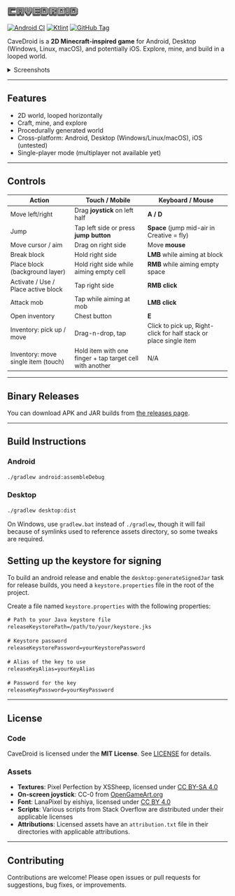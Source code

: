 ![CaveDroid](assets/gamelogo.png)

[![Android CI](https://github.com/fredboy/cavedroid/actions/workflows/android.yml/badge.svg)](https://github.com/fredboy/cavedroid/actions/workflows/android.yml)
[![Ktlint](https://github.com/fredboy/cavedroid/actions/workflows/ktlint.yml/badge.svg)](https://github.com/fredboy/cavedroid/actions/workflows/ktlint.yml)
[![GitHub Tag](https://img.shields.io/github/v/tag/fredboy/cavedroid)](https://github.com/fredboy/cavedroid/tags)

CaveDroid is a **2D Minecraft-inspired game** for Android, Desktop (Windows, Linux, macOS), and potentially iOS.
Explore, mine, and build in a looped world.

<details>
  <summary>Screenshots</summary>

![Screenshot 1](https://fredboy.ru/pub/cavedroid/screenshots/screenshot_01.png)
![Screenshot 2](https://fredboy.ru/pub/cavedroid/screenshots/screenshot_02.png)
![Screenshot 3](https://fredboy.ru/pub/cavedroid/screenshots/screenshot_03.png)
![Screenshot 4](https://fredboy.ru/pub/cavedroid/screenshots/screenshot_04.png)
![Screenshot 5](https://fredboy.ru/pub/cavedroid/screenshots/screenshot_05.png)
![Screenshot 6](https://fredboy.ru/pub/cavedroid/screenshots/screenshot_06.png)

</details>

---

## Features

- 2D world, looped horizontally
- Craft, mine, and explore
- Procedurally generated world
- Cross-platform: Android, Desktop (Windows/Linux/macOS), iOS (untested)
- Single-player mode (multiplayer not available yet)

---

## Controls

| Action | Touch / Mobile | Keyboard / Mouse |
|--------|----------------|-----------------|
| Move left/right | Drag **joystick** on left half | **A / D** |
| Jump | Tap left side or press **jump button** | **Space** (jump mid-air in Creative = fly) |
| Move cursor / aim | Drag on right side | Move **mouse** |
| Break block | Hold right side | **LMB** while aiming at block |
| Place block (background layer) | Hold right side while aiming empty cell | **RMB** while aiming empty space |
| Activate / Use / Place active block | Tap right side | **RMB click** |
| Attack mob | Tap while aiming at mob | **LMB click** |
| Open inventory | Chest button | **E** |
| Inventory: pick up / move | Drag-n-drop, tap | Click to pick up, Right-click for half stack or place single item |
| Inventory: move single item (touch) | Hold item with one finger + tap target cell with another | N/A |

---

## Binary Releases

You can download APK and JAR builds from [the releases page](https://github.com/fredboy/cavedroid/releases).

---

## Build Instructions

### Android

```bash
./gradlew android:assembleDebug
```

### Desktop

```bash
./gradlew desktop:dist
```

On Windows, use `gradlew.bat` instead of `./gradlew`, though it will fail because of symlinks used to reference assets
directory, so some tweaks are required.

## Setting up the keystore for signing

To build an android release and enable the `desktop:generateSignedJar` task for release builds,
you need a `keystore.properties` file in the root of the project.

Create a file named `keystore.properties` with the following properties:

```properties
# Path to your Java keystore file
releaseKeystorePath=/path/to/your/keystore.jks

# Keystore password
releaseKeystorePassword=yourKeystorePassword

# Alias of the key to use
releaseKeyAlias=yourKeyAlias

# Password for the key
releaseKeyPassword=yourKeyPassword
```

---

## License

### Code
CaveDroid is licensed under the **MIT License**. See [LICENSE](LICENSE) for details.

### Assets

- **Textures**: Pixel Perfection by XSSheep, licensed under [CC BY-SA 4.0](https://creativecommons.org/licenses/by-sa/4.0/)
- **On-screen joystick**: CC-0 from [OpenGameArt.org](https://opengameart.org/content/mmorpg-virtual-joysticks)
- **Font**: LanaPixel by eishiya, licensed under [CC BY 4.0](https://creativecommons.org/licenses/by/4.0/)
- **Scripts**: Various scripts from Stack Overflow are distributed under their applicable licenses
- **Attributions**: Licensed assets have an `attribution.txt` file in their directories with applicable attributions.

---

## Contributing

Contributions are welcome! Please open issues or pull requests for suggestions, bug fixes, or improvements.

